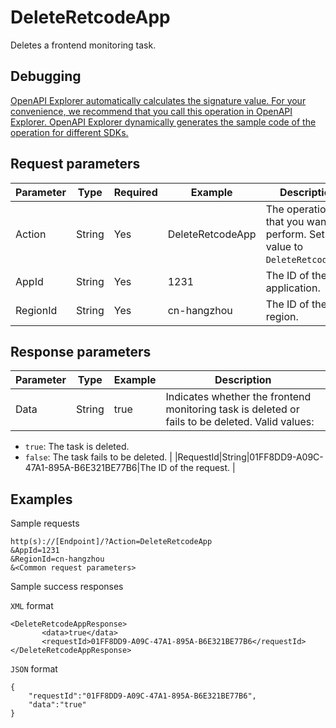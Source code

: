 # DeleteRetcodeApp

Deletes a frontend monitoring task.

## Debugging

[OpenAPI Explorer automatically calculates the signature value. For your convenience, we recommend that you call this operation in OpenAPI Explorer. OpenAPI Explorer dynamically generates the sample code of the operation for different SDKs.](https://api.aliyun.com/#product=ARMS&api=DeleteRetcodeApp&type=RPC&version=2019-08-08)

## Request parameters

|Parameter|Type|Required|Example|Description|
|---------|----|--------|-------|-----------|
|Action|String|Yes|DeleteRetcodeApp|The operation that you want to perform. Set the value to `DeleteRetcodeApp`. |
|AppId|String|Yes|1231|The ID of the application. |
|RegionId|String|Yes|cn-hangzhou|The ID of the region. |

## Response parameters

|Parameter|Type|Example|Description|
|---------|----|-------|-----------|
|Data|String|true|Indicates whether the frontend monitoring task is deleted or fails to be deleted. Valid values:

 -   `true`: The task is deleted.
-   `false`: The task fails to be deleted. |
|RequestId|String|01FF8DD9-A09C-47A1-895A-B6E321BE77B6|The ID of the request. |

## Examples

Sample requests

```
http(s)://[Endpoint]/?Action=DeleteRetcodeApp
&AppId=1231
&RegionId=cn-hangzhou
&<Common request parameters>
```

Sample success responses

`XML` format

```
<DeleteRetcodeAppResponse>
       <data>true</data>
       <requestId>01FF8DD9-A09C-47A1-895A-B6E321BE77B6</requestId>
</DeleteRetcodeAppResponse>
```

`JSON` format

```
{
    "requestId":"01FF8DD9-A09C-47A1-895A-B6E321BE77B6",
    "data":"true"
}
```

